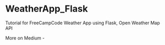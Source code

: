 # WeatherApp_Flask

Tutorial for FreeCampCode
Weather App using Flask, Open Weather Map API 

More on Medium - 

